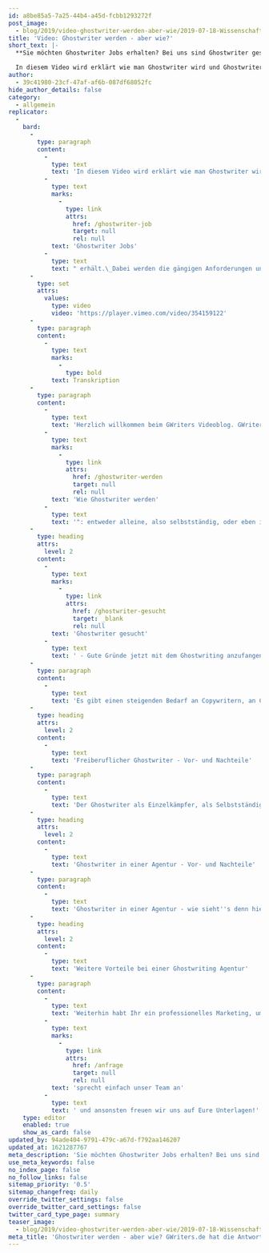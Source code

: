 ```yaml
---
id: a8be85a5-7a25-44b4-a45d-fcbb1293272f
post_image:
  - blog/2019/video-ghostwriter-werden-aber-wie/2019-07-18-Wissenschaftliches_Ghostwriting_vs_Business_Ghostwriting-Was_steckt_dahinter_classic_Thumbnail.png
title: 'Video: Ghostwriter werden - aber wie?'
short_text: |-
  **Sie möchten Ghostwriter Jobs erhalten? Bei uns sind Ghostwriter gesucht und wir erklären Ihnen auch was Ihre Möglichkeiten beim Ghostwriting sind.**

  In diesem Video wird erklärt wie man Ghostwriter wird und Ghostwriter Jobs erhält. Dabei werden die gängigen Anforderungen und der Stand des Marktes erläutert sowie die Vor- und Nachteile von selbständigem Ghostwriting und dem Ghostwriter Job bei einer Ghostwriting Agentur genannt...
author:
  - 39c41980-23cf-47af-af6b-087df68052fc
hide_author_details: false
category:
  - allgemein
replicator:
  -
    bard:
      -
        type: paragraph
        content:
          -
            type: text
            text: 'In diesem Video wird erklärt wie man Ghostwriter wird und '
          -
            type: text
            marks:
              -
                type: link
                attrs:
                  href: /ghostwriter-job
                  target: null
                  rel: null
            text: 'Ghostwriter Jobs'
          -
            type: text
            text: " erhält.\_Dabei werden die gängigen Anforderungen und der Stand des Marktes erläutert sowie die Vor- und Nachteile von selbständigem Ghostwriting und dem Ghostwriter Job bei einer Ghostwriting Agentur genannt."
      -
        type: set
        attrs:
          values:
            type: video
            video: 'https://player.vimeo.com/video/354159122'
      -
        type: paragraph
        content:
          -
            type: text
            marks:
              -
                type: bold
            text: Transkription
      -
        type: paragraph
        content:
          -
            type: text
            text: 'Herzlich willkommen beim GWriters Videoblog. GWriters ist eine Ghostwriter Agentur mit der Spezialisierung auf die Erstellung Wissenschaftlicher Texte. Unser heutiges Thema richtet sich an Euch, an die zukünftigen Ghostwriter und lautet "Ghostwriter werden - aber wie?". Dabei klären wir einmal zwei Bereiche dieser Frage und zwar einmal, wie könnt Ihr Ghostwriter werden, also was müsst Ihr mitbringen wie habt Ihr die besten Chancen auch ordentliche Aufträge zu bekommen? Und der andere Teil der Frage "'
          -
            type: text
            marks:
              -
                type: link
                attrs:
                  href: /ghostwriter-werden
                  target: null
                  rel: null
            text: 'Wie Ghostwriter werden'
          -
            type: text
            text: '": entweder alleine, also selbstständig, oder eben in einer Ghostwriting Agentur? Und wir schauen uns da einmal die Vor- und Nachteile an. Wie wird man also Ghostwriter? Aktuell sieht es so aus: es gibt einen steigenden Bedarf an Texten, an hochwertigen Texten, nicht nur aus dem akademischen, also aus dem wissenschaftlichen Bereich, sondern auch für nicht-wissenschaftliche Texte.'
      -
        type: heading
        attrs:
          level: 2
        content:
          -
            type: text
            marks:
              -
                type: link
                attrs:
                  href: /ghostwriter-gesucht
                  target: _blank
                  rel: null
            text: 'Ghostwriter gesucht'
          -
            type: text
            text: ' - Gute Gründe jetzt mit dem Ghostwriting anzufangen'
      -
        type: paragraph
        content:
          -
            type: text
            text: 'Es gibt einen steigenden Bedarf an Copywritern, an Content für Webseiten. Es werden Ghostwriter Jobs gesucht für Bücher, für Reden und so weiter und da gibt es immer, immer mehr und es gibt gerade bei den wissenschaftlichen Arbeiten auch einen Bedarf an Anonymität. Warum das wichtig ist, zeige ich Euch gleich nochmal in dem zweiten Teil der Frage. Was solltet Ihr also mitbringen? Zu dem steigenden Bedarf gibt es derzeit auch ein steigendes Angebot an freien Autoren, das heißt eben, dass es für Euch nicht sehr viel einfacher wird durch den steigenden Bedarf an wissenschaftlichen und nicht-wissenschaftlichen Texten auch an ordentliche Aufträge zu kommen, sondern durch das Angebot an immer mehr freien Autoren müsst Ihr Eure Strategie auch etwas anpassen. Hier kommt es gerade auf die Qualitätsunterschiede an. Ganz, ganz wichtig ist, dass zumindest wir bei GWriters und auch andere seriöse große Agenturen auf Qualität achten und darauf achten, welche Erfahrung bringt derjenige Ghostwriter oder der, der es werden möchte, denn mit? Das heißt, Ihr könnt als Alleinstellungsmerkmal am besten Eure Qualifikationen verkaufen, Eure Erfahrung verkaufen, und kommt damit an die besten Aufträge über eine Agentur. Das gleiche gilt natürlich nicht nur für die Ghostwriter Agenturen, sondern auch, wenn Ihr Euch selbstständig macht und selbst alleine als Ghostwriter arbeiten möchtet, dann müsst Ihr natürlich Euch irgendwie vermarkten, dazu gehört eben auch, Eure Erfahrungen vorzustellen und dazu gehört auch, eben zu zeigen, in welchen Bereichen habt Ihr schon was gemacht, in welchen Bereichen seid Ihr aktiv und was ist Eure Qualifikation? Das gleiche wollen wir natürlich auch. Je besser die Qualifikation und je mehr Erfahrungen Ihr habt, desto höher sind natürlich die Chancen mit uns zusammenzuarbeiten oder eigenständig Aufträge zu erhalten. Schauen wir uns das also einmal an.'
      -
        type: heading
        attrs:
          level: 2
        content:
          -
            type: text
            text: 'Freiberuflicher Ghostwriter - Vor- und Nachteile'
      -
        type: paragraph
        content:
          -
            type: text
            text: 'Der Ghostwriter als Einzelkämpfer, als Selbstständiger - was sind dabei die Vorteile? Klar ist, die direkte Kommunikation mit dem Kunden macht es manchmal sehr viel weniger kompliziert, einen Auftrag abzuwickeln Ihr habt höhere Verdienstmöglichkeiten. Klar wenn keine Agentur dabei ist, die den ganzen Ablauf managet und für Euch schaut, dass die Zahlungen pünktlich kommen und auch für den Kunden schauen, dass die Texte pünktlich kommen und so weiter, dann habt Ihr natürlich eben diesen Mittelsmann ausgeschnitten und habt somit eben eine höhere Verdienstmöglichkeit. Allerdings gibt es dabei auch Nachteile, denn auch Kunden sind teilweise unzuverlässig. Wir bei GWriters haben die Erfahrung gemacht, dass ein Ghostwriter manchmal zu spät liefert. Wir haben aber auch die Erfahrung gemacht, dass Kunden teilweise gar nicht erst bezahlen wollten und auf einmal mit einem Text verschwunden waren, was natürlich gerade dann, wenn der Kunde anonym sein möchte, was eben bei der Selbstständigkeit auch vorkommen kann, dass Ihr anonyme Kunden bedienen müsst, weil Ihr sonst keinen Auftrag bekommt, kann das natürlich nach hinten losgehen und kann Euch auch viel Geld kosten. Das heißt, es ist ein Nachteil, dass die Kunden Zuverlässigkeit nicht immer garantiert ist und Ihr müsst Euch darum natürlich selber kümmern. Genau so müsst Ihr Euch selber eben auch um die Kundenakquise und ums Marketing kümmern. Aufträge kommen nicht zugeflogen, dafür muss man leider was tun und das ist eben nicht nur Qualität abzuliefern, sondern auch schon im Voraus ein ordentliches Marketing für sich selbst auf die Beine zu stellen und somit eben attraktive Aufträge auch anziehen zu können.Weiterhin habt Ihr keine Anonymität zum Kunden, das ist für die meisten wahrscheinlich nicht ganz so wichtig, wir haben bei uns allerdings die Erfahrung gemacht, dass wir viele Ghostwriter gesucht haben, die die entsprechenden Qualifikationen mitbringen aufgrund dessen, dass sie einfach einen entsprechenden Job haben, teilweise vielleicht sogar noch an Universitäten tätig sind und viele von denen möchten teilweise auch selber eben anonym bleiben. Diese Anonymität habt Ihr natürlich nicht, wenn Ihr selbständig unterwegs seid - logisch!'
      -
        type: heading
        attrs:
          level: 2
        content:
          -
            type: text
            text: 'Ghostwriter in einer Agentur - Vor- und Nachteile'
      -
        type: paragraph
        content:
          -
            type: text
            text: 'Ghostwriter in einer Agentur - wie sieht''s denn hier aus? Wir haben verschiedene Vorteile und natürlich auch Nachteile. Schauen wir uns das einmal genau an: auf einiges sind wir gerade schon eingegangen, Ihr habt zum Beispiel den Vorteil, dass Konflikte in der Regel durch die Ghostwriting Agentur selber gelöst werden, das heißt, wenn ein kleiner fachlicher Schlagabtausch zwischen Euch und Eurem Kunden entsteht, weil der Kunde vielleicht meint, er wüsste etwas besser, was Ihr allerdings aus Eurer Erfahrung schon lange gegenteilig wisst, dann schreitet GWriters ein und Ihr habt einen Projektmanager für jedes Projekt der für den Kunden zur Verfügung steht, aber eben auch für Euch Ghostwriter, und somit Konflikte beilegen kann, ohne dass Ihr großen Aufwand damit habt. Weiterhin habt Ihr zuverlässige Zahlungen. Dieses Risiko nehmen wir als Ghostwriting Agentur auf uns und tragen das Zahlungsausfallrisiko eben für Euch als Ghostwriter. Ihr bekommt regelmäßiges Feedback, da wir mit unseren Projektbetreuern schon im voraus einen Plan und ein Briefing mit dem Kunden aufgestellt haben, wie der ganze Auftrag ablaufen soll. Das ganze natürlich auch in Rücksprache mit Euch, damit das auch zeitlich alles hinkommt und somit habt Ihr ein regelmäßiges Feedback mit jeder Teillieferung und könnt ordentlich arbeiten.'
      -
        type: heading
        attrs:
          level: 2
        content:
          -
            type: text
            text: 'Weitere Vorteile bei einer Ghostwriting Agentur'
      -
        type: paragraph
        content:
          -
            type: text
            text: 'Weiterhin habt Ihr ein professionelles Marketing, um das Ihr Euch überhaupt nicht kümmern müsst, das machen wir. Wir schauen, dass wir eben regelmäßig Aufträge bekommen, die wir an unsere Ghostwriter entsprechend weitergeben können. Nachteile: natürlich, wir müssen natürlich auch irgendwo unsere Mitarbeiter bezahlen und wir möchten gerne mitverdienen, das ist kein Geheimnis. Das heißt, diesen Schritt den übernehmen wir zwar, also das heißt, Ihr könnt uns nicht ausschließen und habt damit nicht diese höhere Verdienstmöglichkeit. Auf der anderen Seite ist die Frage: wie gut und wie kosteneffizient könnt Ihr Euer Marketing gestalten oder Forderungsmanagement oder was auch immer Ihr eben braucht, je nach Größe. Das übernehmen wir alles für Euch und deswegen, denken wir auch, sind diese Kosten relativ gut gerechtfertigt. Wir freuen uns jedenfalls auf jede Bewerbung von Euch! Falls Ihr fragen dazu habt, '
          -
            type: text
            marks:
              -
                type: link
                attrs:
                  href: /anfrage
                  target: null
                  rel: null
            text: 'sprecht einfach unser Team an'
          -
            type: text
            text: ' und ansonsten freuen wir uns auf Eure Unterlagen!'
    type: editor
    enabled: true
    show_as_card: false
updated_by: 94ade404-9791-479c-a67d-f792aa146207
updated_at: 1621287767
meta_description: 'Sie möchten Ghostwriter Jobs erhalten? Bei uns sind Ghostwriter gesucht und wir erklären Ihnen auch was Ihre Möglichkeiten beim Ghostwriting sind.'
use_meta_keywords: false
no_index_page: false
no_follow_links: false
sitemap_priority: '0.5'
sitemap_changefreq: daily
override_twitter_settings: false
override_twitter_card_settings: false
twitter_card_type_page: summary
teaser_image:
  - blog/2019/video-ghostwriter-werden-aber-wie/2019-07-18-Wissenschaftliches_Ghostwriting_vs_Business_Ghostwriting-Was_steckt_dahinter_classic_Thumbnail.png
meta_title: 'Ghostwriter werden - aber wie? GWriters.de hat die Antworten • GWriters.de'
---
```

